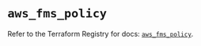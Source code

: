 # `aws_fms_policy`

Refer to the Terraform Registry for docs: [`aws_fms_policy`](https://registry.terraform.io/providers/hashicorp/aws/6.2.0/docs/resources/fms_policy).
